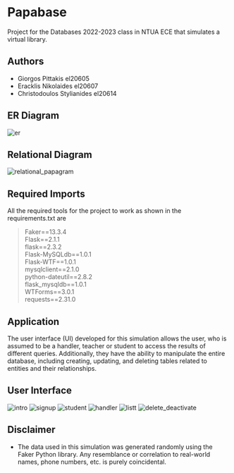 # Papabase
Project for the Databases 2022-2023 class in NTUA ECE that simulates a virtual library.

## Authors
+ Giorgos Pittakis el20605
+ Eracklis Nikolaides el20607
+ Christodoulos Stylianides el20614

## ER Diagram
![er](https://github.com/ChrisOPellouis/Papabases/assets/133709757/0835bfb8-5c9b-4ff9-be31-84202b1d64cf)

## Relational Diagram
![relational_papagram](https://github.com/ChrisOPellouis/Papabases/assets/133709757/9e3b6e9b-73cf-4491-8378-963408a7117e)

## Required Imports
All the required tools for the project to work as shown in the requirements.txt are  
> Faker==13.3.4  
> Flask==2.1.1  
> flask==2.3.2  
> Flask-MySQLdb==1.0.1  
> Flask-WTF==1.0.1  
> mysqlclient==2.1.0  
> python-dateutil==2.8.2  
> flask_mysqldb==1.0.1  
> WTForms==3.0.1  
> requests==2.31.0

## Application
The user interface (UI) developed for this simulation allows the user, who is assumed to be a handler, teacher or student to access the results of different queries. Additionally, they have the ability to manipulate the entire database, including creating, updating, and deleting tables related to entities and their relationships.

## User Interface
![intro](https://github.com/ChrisOPellouis/Papabases/assets/133709757/7558e606-ba00-47f7-9c1d-0ff457c0d2ab)
![signup](https://github.com/ChrisOPellouis/Papabases/assets/133709757/16047e7a-1241-4a64-8dd4-cc2872059341)
![student](https://github.com/ChrisOPellouis/Papabases/assets/133709757/0e6011f1-ceaf-4bb0-918b-1556a08835e6)
![handler](https://github.com/ChrisOPellouis/Papabases/assets/133709757/251b9220-f97c-4048-b9b2-53866b5a9260)
![listt](https://github.com/ChrisOPellouis/Papabases/assets/133709757/d0c1f823-23b6-45a1-99be-3c62318cbb3f)
![delete_deactivate](https://github.com/ChrisOPellouis/Papabases/assets/133709757/b1246f44-6b00-4677-939f-287bbef2f799)


## Disclaimer
+ The data used in this simulation was generated randomly using the Faker Python library. Any resemblance or correlation to real-world names, phone numbers, etc. is purely coincidental.
